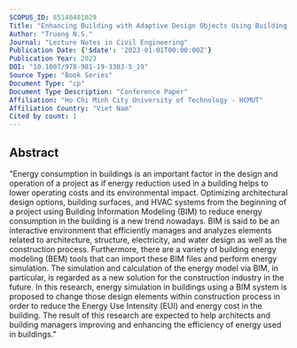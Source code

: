 ```yaml
---
SCOPUS_ID: 85140481029
Title: "Enhancing Building with Adaptive Design Objects Using Building Information Modelling Towards Consuming Energy Efficacy in Building"
Author: "Truong N.S."
Journal: "Lecture Notes in Civil Engineering"
Publication Date: {'$date': '2023-01-01T00:00:00Z'}
Publication Year: 2023
DOI: "10.1007/978-981-19-3303-5_19"
Source Type: "Book Series"
Document Type: "cp"
Document Type Description: "Conference Paper"
Affiliation: "Ho Chi Minh City University of Technology - HCMUT"
Affiliation Country: "Viet Nam"
Cited by count: 1
---
```


## Abstract
"Energy consumption in buildings is an important factor in the design and operation of a project as if energy reduction used in a building helps to lower operating costs and its environmental impact. Optimizing architectural design options, building surfaces, and HVAC systems from the beginning of a project using Building Information Modeling (BIM) to reduce energy consumption in the building is a new trend nowadays. BIM is said to be an interactive environment that efficiently manages and analyzes elements related to architecture, structure, electricity, and water design as well as the construction process. Furthermore, there are a variety of building energy modeling (BEM) tools that can import these BIM files and perform energy simulation. The simulation and calculation of the energy model via BIM, in particular, is regarded as a new solution for the construction industry in the future. In this research, energy simulation in buildings using a BIM system is proposed to change those design elements within construction process in order to reduce the Energy Use Intensity (EUI) and energy cost in the building. The result of this research are expected to help architects and building managers improving and enhancing the efficiency of energy used in buildings."

